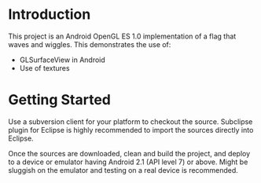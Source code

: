 # Introduction #

This project is an Android OpenGL ES 1.0 implementation of a flag that waves and wiggles. This demonstrates the use of:
  * GLSurfaceView in Android
  * Use of textures


# Getting Started #

Use a subversion client for your platform to checkout the source.  Subclipse plugin for Eclipse is highly recommended to import the sources directly into Eclipse.

Once the sources are downloaded, clean and build the project, and deploy to a device or emulator having Android 2.1 (API level 7) or above.  Might be sluggish on the emulator and testing on a real device is recommended.